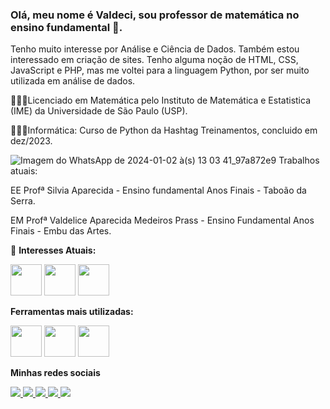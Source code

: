 ### Olá, meu nome é Valdeci, sou professor de matemática no ensino fundamental 👋.
Tenho muito interesse por Análise e Ciência de Dados. Também estou interessado em criação de sites.
Tenho alguma noção de HTML, CSS, JavaScript e PHP, mas me voltei para a linguagem Python, por ser muito utilizada em análise de dados.

👨🏼‍🎓Licenciado em Matemática pelo Instituto de Matemática e Estatistica (IME) da Universidade de São Paulo (USP).

👨🏻‍💻Informática: Curso de Python da Hashtag Treinamentos, concluido em dez/2023.

![Imagem do WhatsApp de 2024-01-02 à(s) 13 03 41_97a872e9](https://github.com/Valdeci-Embu/Valdeci-Embu/assets/118638980/be794cbc-6d83-44ba-8c33-5afda7efcac8)
Trabalhos atuais:

EE Profª Silvia Aparecida - Ensino fundamental Anos Finais - Taboão da Serra.

EM Profª Valdelice Aparecida Medeiros Prass - Ensino Fundamental Anos Finais - Embu das Artes.

🔭 **Interesses Atuais:**

<i class="devicon-adonisjs-original">
<img width="50" src="https://cdn.jsdelivr.net/gh/devicons/devicon/icons/python/python-original-wordmark.svg" />
<img width="50" src="https://cdn.jsdelivr.net/gh/devicons/devicon/icons/r/r-original.svg" />
<img width="50" src="https://cdn.jsdelivr.net/gh/devicons/devicon/icons/php/php-original.svg" />      
</i>


  **Ferramentas mais utilizadas:**
  
<i class="devicon-adonisjs-original">
<img width="50" src="https://cdn.jsdelivr.net/gh/devicons/devicon/icons/jupyter/jupyter-original-wordmark.svg" />
<img width="50" src="https://cdn.jsdelivr.net/gh/devicons/devicon/icons/pycharm/pycharm-original.svg" />
          
<img width="50" src="https://cdn.jsdelivr.net/gh/devicons/devicon/icons/vscode/vscode-original-wordmark.svg" />
</i>

**Minhas redes sociais**

<a href ="http://www.linkedin.com/in/" >
    <img src="https://img.shields.io/badge/linkedin-%230077B5.svg?style=for-the-badge&logo=linkedin&logoColor=white">
</a>
<a href ="https://www.facebook.com/valdeci.embu?mibextid=ZbWKwL" >
    <img src="https://img.shields.io/badge/Facebook-%231877F2.svg?style=for-the-badge&logo=Facebook&logoColor=white">
</a>
<a href ="https://instagram.com/evaldeci?igshid=M2RkZGJiMzhjOQ==" >
    <img src="https://img.shields.io/badge/Instagram-%23E4405F.svg?style=for-the-badge&logo=Instagram&logoColor=white">
</a>
<a href ="https://x.com/valdeciembu?t=6wuxGTxJKzR1Hibdjqt29g&s=09" >
    <img src="https://img.shields.io/badge/X-%23000000.svg?style=for-the-badge&logo=X&logoColor=white">
</a>
<a href ="https://www.tiktok.com/@professor.valdeci?_t=8hTWeF3GmpR&_r=1" >
    <img src="https://img.shields.io/badge/TikTok-%23000000.svg?style=for-the-badge&logo=TikTok&logoColor=white">
</a>

          


